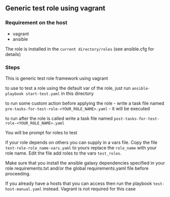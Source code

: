 ## Generic test role using vagrant

### Requirement on the host

- vagrant
- ansible

The role is installed in the `current directory/roles` (see ansible.cfg for details)

### Steps

This is generic test role framework using vagrant

to use to test a role using the default var of the role, just run `ansible-playbook start-test.yaml` in this directory

to run some custom action before applying the role - write a task file named `pre-tasks-for-test-role-<YOUR_ROLE_NAME>.yaml` - it will be executed

to run after the role is called write a task file named `post-tasks-for-test-role-<YOUR_ROLE_NAME>.yaml`

You will be prompt for roles to test

if your role depends on others you can supply in a vars file. Copy the file `test-role-role_name-vars.yaml` to
yours replace the `role_name` with your role name. Edit the file add roles to the vars `test_roles`.

Make sure that you install the ansible galaxy dependencies specified in your role requirements.txt and/or the global requirements.yaml file before proceeding.

If you already have a hosts that you can access then run the playbook `test-host-manual.yaml` instead. Vagrant
is not required for this case
